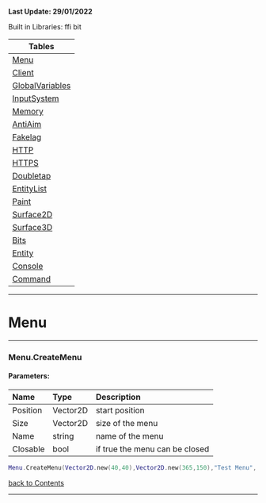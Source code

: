 **Last Update: 29/01/2022**


Built in Libraries: ffi bit

<a name="-1"></a>

|Tables|
|--------|
|[Menu](#0)|
|[Client](#1)|
|[GlobalVariables](#2)|
|[InputSystem](#3)|
|[Memory](#4)|
|[AntiAim](#5)|
|[Fakelag](#6)|
|[HTTP](#7)|
|[HTTPS](#8)|
|[Doubletap](#9)|
|[EntityList](#10)|
|[Paint](#11)|
|[Surface2D](#12)|
|[Surface3D](#13)|
|[Bits](#14)|
|[Entity](#15)|
|[Console](#16)|
|[Command](#17)|

---

# <a name="0"></a>Menu
---

### Menu.CreateMenu


#### Parameters:

| Name | Type | Description |
| :--- | :--- | :--- |
| Position | Vector2D | start position |
| Size | Vector2D | size of the menu |
| Name | string | name of the menu |
| Closable | bool | if true the menu can be closed |



```lua
Menu.CreateMenu(Vector2D.new(40,40),Vector2D.new(365,150),"Test Menu", true)
```

[back to Contents](#-1)

---
